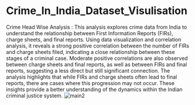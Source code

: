 # Crime_In_India_Dataset_Visulisation
Crime Head Wise Analysis : 
                        This analysis explores crime data from India to understand the relationship between First Information Reports (FIRs), charge sheets, and final reports. Using data visualization and correlation analysis, it reveals a strong positive correlation between the number of FIRs and charge sheets filed, indicating a close relationship between these stages of a criminal case. Moderate positive correlations are also observed between charge sheets and final reports, as well as between FIRs and final reports, suggesting a less direct but still significant connection. The analysis highlights that while FIRs and charge sheets often lead to final reports, there are cases where this progression may not occur. These insights provide a better understanding of the dynamics within the Indian criminal justice system.
![main2](https://github.com/user-attachments/assets/93ecdd4e-9664-4492-bc62-0755dd3a0b9d)
